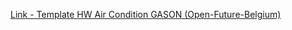 [Link - Template HW Air Condition GASON (Open-Future-Belgium)](https://github.com/Open-Future-Belgium/zabbix/tree/master/templates)
